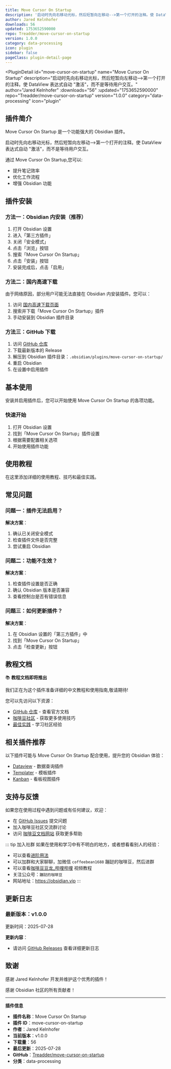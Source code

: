 ```yaml
---
title: Move Cursor On Startup
description: '启动时先向右移动光标，然后短暂向左移动-->第一个打开的注释。使 DataView 表达式自动 "激活"，而不是等待用户交互。'
author: Jared Kelnhofer
downloads: 56
updated: 1753652590000
repo: Treadder/move-cursor-on-startup
version: 1.0.0
category: data-processing
icon: plugin
sidebar: false
pageClass: plugin-detail-page
---
```


<PluginDetail
  id="move-cursor-on-startup"
  name="Move Cursor On Startup"
  description="启动时先向右移动光标，然后短暂向左移动--&gt;第一个打开的注释。使 DataView 表达式自动 &quot;激活&quot;，而不是等待用户交互。"
  author="Jared Kelnhofer"
  :downloads="56"
  :updated="1753652590000"
  repo="Treadder/move-cursor-on-startup"
  version="1.0.0"
  category="data-processing"
  icon="plugin"
>

<!-- AUTO_GENERATED_START -->
## 插件简介

Move Cursor On Startup 是一个功能强大的 Obsidian 插件。

启动时先向右移动光标，然后短暂向左移动--&gt;第一个打开的注释。使 DataView 表达式自动 &quot;激活&quot;，而不是等待用户交互。

通过 Move Cursor On Startup,您可以:

- 提升笔记效率
- 优化工作流程
- 增强 Obsidian 功能

<!-- AUTO_GENERATED_END -->

<!-- AUTO_GENERATED_START -->
## 插件安装

### 方法一：Obsidian 内安装（推荐）

1. 打开 Obsidian 设置
2. 进入「第三方插件」
3. 关闭「安全模式」
4. 点击「浏览」按钮
5. 搜索「Move Cursor On Startup」
6. 点击「安装」按钮
7. 安装完成后，点击「启用」

### 方法二：国内高速下载

由于网络原因，部分用户可能无法直接在 Obsidian 内安装插件。您可以：

1. 访问 [国内高速下载页面](/zh/documentation/obsidian-plugins-download.html)
2. 搜索并下载「Move Cursor On Startup」插件
3. 手动安装到 Obsidian 插件目录

### 方法三：GitHub 下载

1. 访问 [GitHub 仓库](https://github.com/Treadder/move-cursor-on-startup)
2. 下载最新版本的 Release
3. 解压到 Obsidian 插件目录：`.obsidian/plugins/move-cursor-on-startup/`
4. 重启 Obsidian
5. 在设置中启用插件

## 基本使用

安装并启用插件后，您可以开始使用 Move Cursor On Startup 的各项功能。

### 快速开始

1. 打开 Obsidian 设置
2. 找到「Move Cursor On Startup」插件设置
3. 根据需要配置相关选项
4. 开始使用插件功能

<!-- AUTO_GENERATED_END -->

<!-- CUSTOM_CONTENT_START:tutorial -->
## 使用教程

在这里添加详细的使用教程、技巧和最佳实践。

<!-- CUSTOM_CONTENT_END:tutorial -->

<!-- SHARED_CONTENT_START -->
## 常见问题

### 问题一：插件无法启用？

**解决方案**：
1. 确认已关闭安全模式
2. 检查插件文件是否完整
3. 尝试重启 Obsidian

### 问题二：功能不生效？

**解决方案**：
1. 检查插件设置是否正确
2. 确认 Obsidian 版本是否兼容
3. 查看控制台是否有错误信息

### 问题三：如何更新插件？

**解决方案**：
1. 在 Obsidian 设置的「第三方插件」中
2. 找到「Move Cursor On Startup」
3. 点击「检查更新」按钮

## 教程文档

📚 **教程文档即将推出**

我们正在为这个插件准备详细的中文教程和使用指南,敬请期待!

您可以先访问以下资源：
- [GitHub 仓库](https://github.com/Treadder/move-cursor-on-startup) - 查看官方文档
- [咖啡豆社区](/zh/bases/) - 获取更多使用技巧
- [最佳实践](/zh/best-practices/) - 学习社区经验

## 相关插件推荐

以下插件可能与 Move Cursor On Startup 配合使用，提升您的 Obsidian 体验：

- [Dataview](/zh/plugins/dataview.html) - 数据查询插件
- [Templater](/zh/plugins/templater-obsidian.html) - 模板插件
- [Kanban](/zh/plugins/obsidian-kanban.html) - 看板视图插件

## 支持与反馈

如果您在使用过程中遇到问题或有任何建议，欢迎：

- 在 [GitHub Issues](https://github.com/Treadder/move-cursor-on-startup/issues) 提交问题
- 加入咖啡豆社区交流群讨论
- 访问 [咖啡豆文档网站](https://obsidian.vip) 获取更多帮助

::: tip 加入社群
如果在使用和学习中有不明白的地方，或者想看看别人的经验：
- 可以查看[进阶用法](/zh/advanced)
- 可以加群和大家聊聊，加微信 `coffeebean1688` 蹦跶的咖啡豆，然后进群
- 可以查看[咖啡豆豆龙_哔哩哔哩](https://space.bilibili.com/618777356) 视频教程
- 关注公众号：`蹦跶的咖啡豆`
- 网站地址：https://obsidian.vip
:::
<!-- SHARED_CONTENT_END -->

<!-- AUTO_GENERATED_START -->
## 更新日志

### 最新版本：v1.0.0

更新时间：2025-07-28

**更新内容**：
- 请访问 [GitHub Releases](https://github.com/Treadder/move-cursor-on-startup/releases) 查看详细更新日志

## 致谢

感谢 Jared Kelnhofer 开发并维护这个优秀的插件！

感谢 Obsidian 社区的所有贡献者！

---

**插件信息**
- **插件名称**：Move Cursor On Startup
- **插件 ID**：move-cursor-on-startup
- **作者**：Jared Kelnhofer
- **当前版本**：v1.0.0
- **下载量**：56
- **最后更新**：2025-07-28
- **GitHub**：[Treadder/move-cursor-on-startup](https://github.com/Treadder/move-cursor-on-startup)
- **分类**：data-processing
<!-- AUTO_GENERATED_END -->

</PluginDetail>

